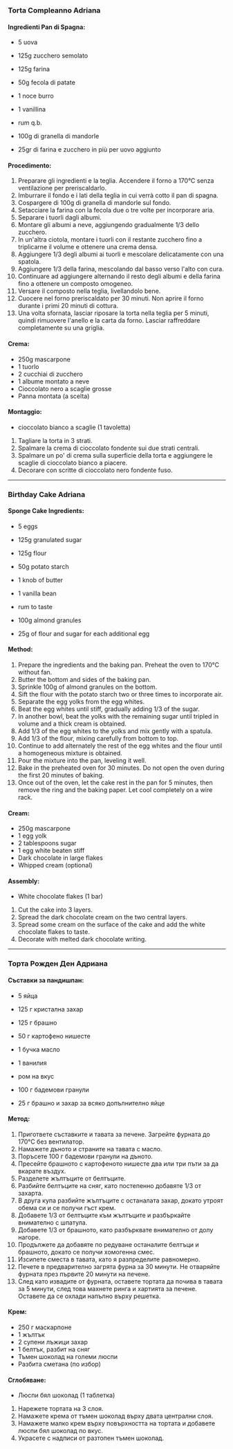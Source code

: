 ### Torta Compleanno Adriana

#### Ingredienti Pan di Spagna:
- 5 uova
- 125g zucchero semolato
- 125g farina
- 50g fecola di patate
- 1 noce burro
- 1 vanillina
- rum q.b.
- 100g di granella di mandorle

- 25gr di farina e zucchero in più per uovo aggiunto

#### Procedimento:
1. Preparare gli ingredienti e la teglia. Accendere il forno a 170°C senza ventilazione per preriscaldarlo.
2. Imburrare il fondo e i lati della teglia in cui verrà cotto il pan di spagna.
3. Cospargere di 100g di granella di mandorle sul fondo.
4. Setacciare la farina con la fecola due o tre volte per incorporare aria.
5. Separare i tuorli dagli albumi.
6. Montare gli albumi a neve, aggiungendo gradualmente 1/3 dello zucchero.
7. In un'altra ciotola, montare i tuorli con il restante zucchero fino a triplicarne il volume e ottenere una crema densa.
8. Aggiungere 1/3 degli albumi ai tuorli e mescolare delicatamente con una spatola.
9. Aggiungere 1/3 della farina, mescolando dal basso verso l'alto con cura.
10. Continuare ad aggiungere alternando il resto degli albumi e della farina fino a ottenere un composto omogeneo.
11. Versare il composto nella teglia, livellandolo bene.
12. Cuocere nel forno preriscaldato per 30 minuti. Non aprire il forno durante i primi 20 minuti di cottura.
14. Una volta sfornata, lasciar riposare la torta nella teglia per 5 minuti, quindi rimuovere l'anello e la carta da forno. Lasciar raffreddare completamente su una griglia.

#### Crema:
- 250g mascarpone
- 1 tuorlo
- 2 cucchiai di zucchero
- 1 albume montato a neve
- Cioccolato nero a scaglie grosse
- Panna montata (a scelta)

#### Montaggio:
- cioccolato bianco a scaglie (1 tavoletta)
1. Tagliare la torta in 3 strati.
2. Spalmare la crema di cioccolato fondente sui due strati centrali.
3. Spalmare un po' di crema sulla superficie della torta e aggiungere le scaglie di cioccolato bianco a piacere.
4. Decorare con scritte di cioccolato nero fondente fuso.

---

### Birthday Cake Adriana

#### Sponge Cake Ingredients:
- 5 eggs
- 125g granulated sugar
- 125g flour
- 50g potato starch
- 1 knob of butter
- 1 vanilla bean
- rum to taste
- 100g almond granules

- 25g of flour and sugar for each additional egg

#### Method:
1. Prepare the ingredients and the baking pan. Preheat the oven to 170°C without fan.
2. Butter the bottom and sides of the baking pan.
3. Sprinkle 100g of almond granules on the bottom.
4. Sift the flour with the potato starch two or three times to incorporate air.
5. Separate the egg yolks from the egg whites.
6. Beat the egg whites until stiff, gradually adding 1/3 of the sugar.
7. In another bowl, beat the yolks with the remaining sugar until tripled in volume and a thick cream is obtained.
8. Add 1/3 of the egg whites to the yolks and mix gently with a spatula.
9. Add 1/3 of the flour, mixing carefully from bottom to top.
10. Continue to add alternately the rest of the egg whites and the flour until a homogeneous mixture is obtained.
11. Pour the mixture into the pan, leveling it well.
12. Bake in the preheated oven for 30 minutes. Do not open the oven during the first 20 minutes of baking.
13. Once out of the oven, let the cake rest in the pan for 5 minutes, then remove the ring and the baking paper. Let cool completely on a wire rack.

#### Cream:
- 250g mascarpone
- 1 egg yolk
- 2 tablespoons sugar
- 1 egg white beaten stiff
- Dark chocolate in large flakes
- Whipped cream (optional)

#### Assembly:
- White chocolate flakes (1 bar)
1. Cut the cake into 3 layers.
2. Spread the dark chocolate cream on the two central layers.
3. Spread some cream on the surface of the cake and add the white chocolate flakes to taste.
4. Decorate with melted dark chocolate writing.

---

### Торта Рожден Ден Адриана

#### Съставки за пандишпан:
- 5 яйца
- 125 г кристална захар
- 125 г брашно
- 50 г картофено нишесте
- 1 бучка масло
- 1 ванилия
- ром на вкус
- 100 г бадемови гранули

- 25 г брашно и захар за всяко допълнително яйце

#### Метод:
1. Пригответе съставките и тавата за печене. Загрейте фурната до 170°C без вентилатор.
2. Намажете дъното и страните на тавата с масло.
3. Поръсете 100 г бадемови гранули на дъното.
4. Пресейте брашното с картофеното нишесте два или три пъти за да вкарате въздух.
5. Разделете жълтъците от белтъците.
6. Разбийте белтъците на сняг, като постепенно добавяте 1/3 от захарта.
7. В друга купа разбийте жълтъците с останалата захар, докато утроят обема си и се получи гъст крем.
8. Добавете 1/3 от белтъците към жълтъците и разбъркайте внимателно с шпатула.
9. Добавете 1/3 от брашното, като разбърквате внимателно от долу нагоре.
10. Продължете да добавяте по редуване останалите белтъци и брашното, докато се получи хомогенна смес.
11. Изсипете сместа в тавата, като я разпределите равномерно.
12. Печете в предварително загрята фурна за 30 минути. Не отваряйте фурната през първите 20 минути на печене.
13. След като извадите от фурната, оставете тортата да почива в тавата за 5 минути, след това махнете ринга и хартията за печене. Оставете да се охлади напълно върху решетка.

#### Крем:
- 250 г маскарпоне
- 1 жълтък
- 2 супени лъжици захар
- 1 белтък, разбит на сняг
- Тъмен шоколад на големи люспи
- Разбита сметана (по избор)

#### Сглобяване:
- Люспи бял шоколад (1 таблетка)
1. Нарежете тортата на 3 слоя.
2. Намажете крема от тъмен шоколад върху двата централни слоя.
3. Намажете малко крем върху повърхността на тортата и добавете люспи бял шоколад по вкус.
4. Украсете с надписи от разтопен тъмен шоколад.
